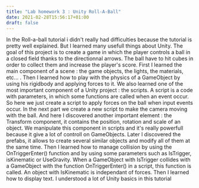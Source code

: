 ```yaml
---
title: "Lab homework 3 : Unity Roll-A-Ball"
date: 2021-02-28T15:56:17+01:00
draft: false
---
```


In the Roll-a-ball tutorial i didn't really had difficulties because the tutorial is pretty well explained. But I learned many usefull things about Unity. The goal of this project is to create a game in which the player controls a ball in a closed field thanks to the directionnal arrows. The ball have to hit cubes in order to collect them and increase the player's score. First I learned the main component of a scene : the game objects, the lights, the materials, etc... . Then I learned how to play with the physics of a GameObject by using his rigidbody and applying forces to it. We also learned one of the most important component of a Unity project : the scripts. A script is a code with parameters, in which some functions are called when an event occur. So here we just create a script to apply forces on the ball when input events occur. In the next part we create a new script to make the camera moving with the ball. And here I discovered another important element : the Transform component, it contains the position, rotation and scale of an object. We manipulate this component in scripts and it's really powerfull because it give a lot of controll on GameObjects. Later I discovered the prefabs, it allows to create several similar objects and modify all of them at the same time. Then I learned how to manage collision by using the OnTriggerEnter() function and by using some parameters such as IsTrigger, isKinematic or UseGravity. When a GameObject with IsTrigger collides with a GameObject with the function OnTriggerEnter() in a script, this function is called. An object with IsKinematic is independant of forces. Then I learned how to display text. I understood a lot of Unity basics in this tutorial 

